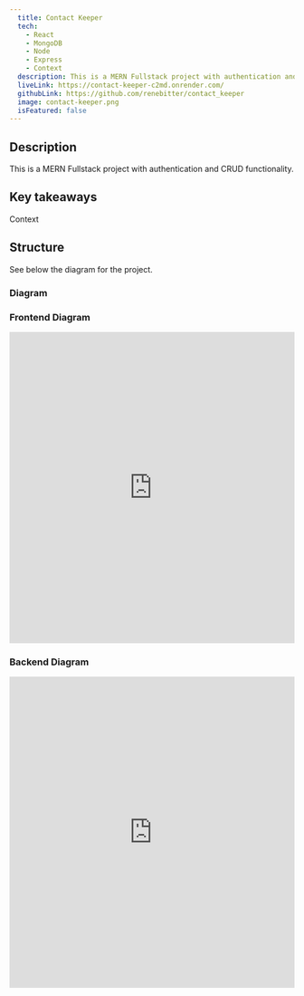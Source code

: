 ```yaml
---
  title: Contact Keeper
  tech:
    - React
    - MongoDB
    - Node
    - Express
    - Context
  description: This is a MERN Fullstack project with authentication and CRUD functionality.
  liveLink: https://contact-keeper-c2md.onrender.com/
  githubLink: https://github.com/renebitter/contact_keeper
  image: contact-keeper.png
  isFeatured: false
---
```


## Description

This is a MERN Fullstack project with authentication and CRUD functionality.

## Key takeaways

Context

## Structure

See below the diagram for the project.

### Diagram

### Frontend Diagram

<iframe style="border:none" width="100%" height="550" src="https://whimsical.com/embed/GEMgrQWZ5gscedo2cdh96Y"></iframe>

### Backend Diagram

<iframe style="border:none" width="100%" height="550" src="https://whimsical.com/embed/1ABxrptfzwLarfi5YJKX2"></iframe>
<br />
<br />
